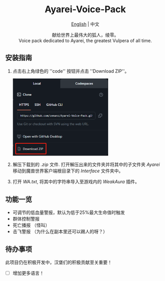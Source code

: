 <div align="center">

# Ayarei-Voice-Pack

[English](README.md) | 中文

献给世界上最伟大的狐人，绫零。 \
Voice pack dedicated to Ayarei, the greatest Vulpera of all time.

<div align="left">

## 安装指南

1. 点击右上角绿色的 ''code'' 按钮并点击 ''Download ZIP''。

    <img src=".github/instruction_1.png" width="300"/> 

2. 解压下载到的 _.zip_ 文件. 打开解压出来的文件夹并将其中的子文件夹 _Ayarei_ 移动到魔兽世界客户端根目录下的 _Interface_ 文件夹中。
3. 打开 _WA.txt_, 将其中的字符串导入至游戏内的 _WeakAura_ 插件。

## 功能一览

- 可调节的低血量警报，默认为低于25%最大生命值时触发
- 群体控制警报
- 死亡播报 （怪叫）
- 击飞警报 （为什么在副本里还可以踢人的呀？）

## 待办事项
此项目仍在积极开发中，汉堡们的积极贡献至关重要！
- [ ] 增加更多语言！
